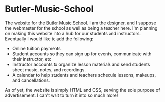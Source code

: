# Butler-Music-School
The website for the [Butler Music School](butlermusicschool.com).
I am the designer, and I suppose the webmaster for the school as well as being a teacher here. 
I'm planning on making this website into a hub for our students and instructors. Eventually I would like to add the following: 
- Online tuition payments
- Student accounts so they can sign up for events, communicate with their instructor, etc
- Instructor accounts to organize lesson materials and send students sheet music, notes, and recordings. 
- A calendar to help students and teachers schedule lessons, makeups, and cancellations. 

As of yet, the website is simply HTML and CSS, serving the sole purpose of advertisement. I can't wait to turn it into so much more!
